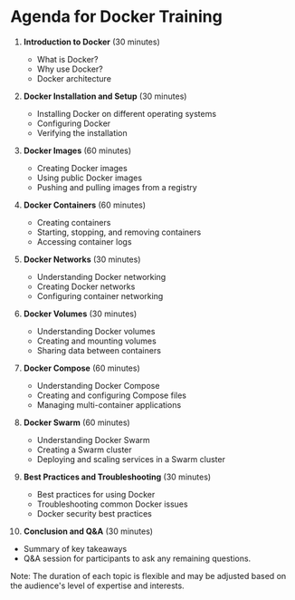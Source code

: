 # Agenda for Docker Training

1. **Introduction to Docker** (30 minutes)
   - What is Docker?
   - Why use Docker?
   - Docker architecture

2. **Docker Installation and Setup** (30 minutes)
   - Installing Docker on different operating systems
   - Configuring Docker
   - Verifying the installation

3. **Docker Images** (60 minutes)
   - Creating Docker images
   - Using public Docker images
   - Pushing and pulling images from a registry

4. **Docker Containers** (60 minutes)
   - Creating containers
   - Starting, stopping, and removing containers
   - Accessing container logs

5. **Docker Networks** (30 minutes)
   - Understanding Docker networking
   - Creating Docker networks
   - Configuring container networking

6. **Docker Volumes** (30 minutes)
   - Understanding Docker volumes
   - Creating and mounting volumes
   - Sharing data between containers

7. **Docker Compose** (60 minutes)
   - Understanding Docker Compose
   - Creating and configuring Compose files
   - Managing multi-container applications

8. **Docker Swarm** (60 minutes)
   - Understanding Docker Swarm
   - Creating a Swarm cluster
   - Deploying and scaling services in a Swarm cluster

9. **Best Practices and Troubleshooting** (30 minutes)
   - Best practices for using Docker
   - Troubleshooting common Docker issues
   - Docker security best practices

10. **Conclusion and Q&A** (30 minutes)
   - Summary of key takeaways
   - Q&A session for participants to ask any remaining questions.

Note: The duration of each topic is flexible and may be adjusted based on the audience's level of expertise and interests.
